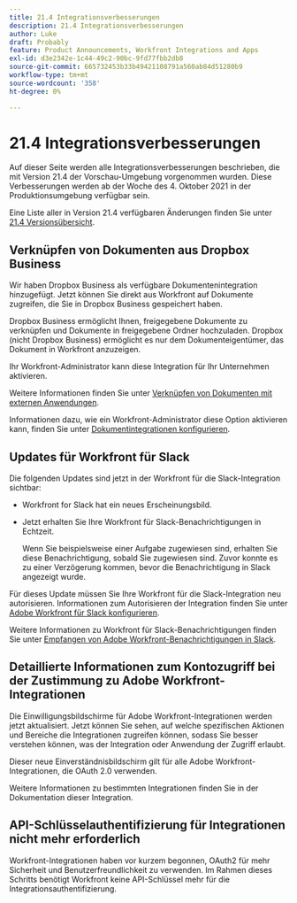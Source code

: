 ```yaml
---
title: 21.4 Integrationsverbesserungen
description: 21.4 Integrationsverbesserungen
author: Luke
draft: Probably
feature: Product Announcements, Workfront Integrations and Apps
exl-id: d3e2342e-1c44-49c2-90bc-9fd77fbb2db8
source-git-commit: 665732453b33b49421108791a560ab84d51280b9
workflow-type: tm+mt
source-wordcount: '358'
ht-degree: 0%

---
```


# 21.4 Integrationsverbesserungen

Auf dieser Seite werden alle Integrationsverbesserungen beschrieben, die mit Version 21.4 der Vorschau-Umgebung vorgenommen wurden. Diese Verbesserungen werden ab der Woche des 4. Oktober 2021 in der Produktionsumgebung verfügbar sein.

Eine Liste aller in Version 21.4 verfügbaren Änderungen finden Sie unter [21.4 Versionsübersicht](../../../product-announcements/product-releases/21.4-release-activity/21.4-release-overview.md).

## Verknüpfen von Dokumenten aus Dropbox Business

Wir haben Dropbox Business als verfügbare Dokumentenintegration hinzugefügt. Jetzt können Sie direkt aus Workfront auf Dokumente zugreifen, die Sie in Dropbox Business gespeichert haben.

Dropbox Business ermöglicht Ihnen, freigegebene Dokumente zu verknüpfen und Dokumente in freigegebene Ordner hochzuladen. Dropbox (nicht Dropbox Business) ermöglicht es nur dem Dokumenteigentümer, das Dokument in Workfront anzuzeigen.

Ihr Workfront-Administrator kann diese Integration für Ihr Unternehmen aktivieren.

Weitere Informationen finden Sie unter [Verknüpfen von Dokumenten mit externen Anwendungen](../../../documents/adding-documents-to-workfront/link-documents-from-external-apps.md).

Informationen dazu, wie ein Workfront-Administrator diese Option aktivieren kann, finden Sie unter [Dokumentintegrationen konfigurieren](../../../administration-and-setup/configure-integrations/configure-document-integrations.md).

## Updates für Workfront für Slack

Die folgenden Updates sind jetzt in der Workfront für die Slack-Integration sichtbar:

* Workfront for Slack hat ein neues Erscheinungsbild.
* Jetzt erhalten Sie Ihre Workfront für Slack-Benachrichtigungen in Echtzeit.

   Wenn Sie beispielsweise einer Aufgabe zugewiesen sind, erhalten Sie diese Benachrichtigung, sobald Sie zugewiesen sind. Zuvor konnte es zu einer Verzögerung kommen, bevor die Benachrichtigung in Slack angezeigt wurde.

Für dieses Update müssen Sie Ihre Workfront für die Slack-Integration neu autorisieren. Informationen zum Autorisieren der Integration finden Sie unter [Adobe Workfront für Slack konfigurieren](../../../workfront-integrations-and-apps/using-workfront-with-slack/configure-workfront-for-slack.md).

Weitere Informationen zu Workfront für Slack-Benachrichtigungen finden Sie unter [Empfangen von Adobe Workfront-Benachrichtigungen in Slack](../../../workfront-integrations-and-apps/using-workfront-with-slack/receive-workfront-notifications-in-slack.md).

## Detaillierte Informationen zum Kontozugriff bei der Zustimmung zu Adobe Workfront-Integrationen

Die Einwilligungsbildschirme für Adobe Workfront-Integrationen werden jetzt aktualisiert. Jetzt können Sie sehen, auf welche spezifischen Aktionen und Bereiche die Integrationen zugreifen können, sodass Sie besser verstehen können, was der Integration oder Anwendung der Zugriff erlaubt.

Dieser neue Einverständnisbildschirm gilt für alle Adobe Workfront-Integrationen, die OAuth 2.0 verwenden.

Weitere Informationen zu bestimmten Integrationen finden Sie in der Dokumentation dieser Integration.

## API-Schlüsselauthentifizierung für Integrationen nicht mehr erforderlich

Workfront-Integrationen haben vor kurzem begonnen, OAuth2 für mehr Sicherheit und Benutzerfreundlichkeit zu verwenden. Im Rahmen dieses Schritts benötigt Workfront keine API-Schlüssel mehr für die Integrationsauthentifizierung.
